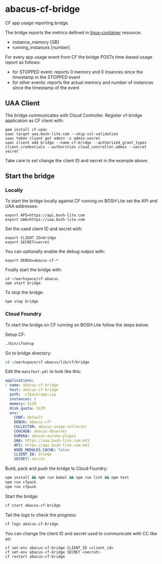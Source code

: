 abacus-cf-bridge
===

CF app usage reporting bridge.

The bridge reports the metrics defined in [linux-container](https://github.com/cloudfoundry-incubator/cf-abacus/blob/master/lib/plugins/provisioning/src/resources/linux-container.js) resource:
- instance_memory [GB]
- running_instances [number]
 
For every app usage event from CF the bridge POSTs time-based usage report as follows:
- for STOPPED event: reports 0 memory and 0 insances since the timestamp in the STOPPED event
- for other events: reports the actual memory and number of instances since the timestamp of the event

## UAA Client

The bridge communicates with Cloud Controller. Register cf-bridge application as CF client with:
```bosh
gem install cf-uaac
uaac target uaa.bosh-lite.com --skip-ssl-validation
uaac token client get admin -s admin-secret
uaac client add bridge --name cf-bridge --authorized_grant_types client_credentials --authorities cloud_controller.admin --secret secret
```

Take care to set change the client ID and secret in the example above.

## Start the bridge

### Locally

To start the bridge locally against CF running on BOSH Lite set the API and UAA addresses:

```
export API=https://api.bosh-lite.com
export UAA=https://uaa.bosh-lite.com
```

Set the used client ID and secret with:

```
export CLIENT_ID=bridge
export SECRET=secret
```

You can optionally enable the debug output with:

```
export DEBUG=abacus-cf-*
```

Finally start the bridge with:

```
cd ~/workspace/cf-abacus
npm start bridge
```

To stop the bridge:

```
npm stop bridge
```

### Cloud Foundry

To start the bridge on CF running on BOSH Lite follow the steps below.

Setup CF:
```bash
./bin/cfsetup
```
Go to bridge directory:
```bash
cd ~/workspace/cf-abacus/lib/cf/bridge
```

Edit the `manifest.yml` to look like this:
```yml
applications:
- name: abacus-cf-bridge
  host: abacus-cf-bridge
  path: .cfpack/app.zip
  instances: 1
  memory: 512M
  disk_quota: 512M
  env:
    CONF: default
    DEBUG: abacus-cf*
    COLLECTOR: abacus-usage-collector
    COUCHDB: abacus-dbserver
    EUREKA: abacus-eureka-plugin
    UAA: https://uaa.bosh-lite.com:443
    API: https://api.bosh-lite.com:443
    NODE_MODULES_CACHE: false
    CLIENT_ID: bridge
    SECRET: secret
```

Build, pack and push the bridge to Cloud Foundry:
```bash
npm install && npm run babel && npm run lint && npm test
npm run cfpack
npm run cfpush
```

Start the bridge:
```bash
cf start abacus-cf-bridge
```

Tail the logs to check the progress:
```bash
cf logs abacus-cf-bridge
```

You can change the client ID and secret used to communicate with CC like so:
```
cf set-env abacus-cf-bridge CLIENT_ID <client_id>
cf set-env abacus-cf-bridge SECRET <secret>
cf restart abacus-cf-bridge
```

